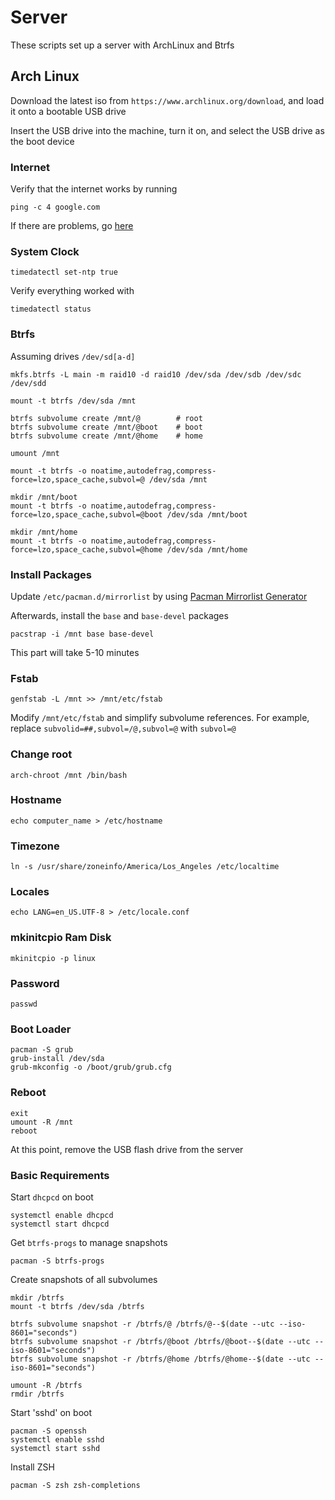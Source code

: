 # Server
These scripts set up a server with ArchLinux and Btrfs

## Arch Linux
Download the latest iso from `https://www.archlinux.org/download`, and load it onto a bootable USB drive

Insert the USB drive into the machine, turn it on, and select the USB drive as the boot device

### Internet
Verify that the internet works by running

	ping -c 4 google.com

If there are problems, go [here](https://wiki.archlinux.org/index.php/Network_configuration)

### System Clock

    timedatectl set-ntp true

Verify everything worked with

	timedatectl status

### Btrfs
Assuming drives `/dev/sd[a-d]`

    mkfs.btrfs -L main -m raid10 -d raid10 /dev/sda /dev/sdb /dev/sdc /dev/sdd

	mount -t btrfs /dev/sda /mnt

    btrfs subvolume create /mnt/@        # root
	btrfs subvolume create /mnt/@boot    # boot
	btrfs subvolume create /mnt/@home    # home

	umount /mnt

	mount -t btrfs -o noatime,autodefrag,compress-force=lzo,space_cache,subvol=@ /dev/sda /mnt

	mkdir /mnt/boot
	mount -t btrfs -o noatime,autodefrag,compress-force=lzo,space_cache,subvol=@boot /dev/sda /mnt/boot

	mkdir /mnt/home
	mount -t btrfs -o noatime,autodefrag,compress-force=lzo,space_cache,subvol=@home /dev/sda /mnt/home

### Install Packages
Update `/etc/pacman.d/mirrorlist` by using [Pacman Mirrorlist Generator](https://www.archlinux.org/mirrorlist/)

Afterwards, install the `base` and `base-devel` packages

    pacstrap -i /mnt base base-devel

This part will take 5-10 minutes

### Fstab

    genfstab -L /mnt >> /mnt/etc/fstab

Modify `/mnt/etc/fstab` and simplify subvolume references. For example, replace `subvolid=##,subvol=/@,subvol=@` with `subvol=@`

### Change root

    arch-chroot /mnt /bin/bash

### Hostname

    echo computer_name > /etc/hostname

### Timezone

    ln -s /usr/share/zoneinfo/America/Los_Angeles /etc/localtime

### Locales

    echo LANG=en_US.UTF-8 > /etc/locale.conf

### mkinitcpio Ram Disk

	mkinitcpio -p linux

### Password

    passwd

### Boot Loader

    pacman -S grub
    grub-install /dev/sda
	grub-mkconfig -o /boot/grub/grub.cfg

### Reboot

    exit
	umount -R /mnt
	reboot

At this point, remove the USB flash drive from the server

### Basic Requirements

Start `dhcpcd` on boot

    systemctl enable dhcpcd
	systemctl start dhcpcd

Get `btrfs-progs` to manage snapshots

    pacman -S btrfs-progs

Create snapshots of all subvolumes

	mkdir /btrfs
	mount -t btrfs /dev/sda /btrfs

    btrfs subvolume snapshot -r /btrfs/@ /btrfs/@--$(date --utc --iso-8601="seconds")
	btrfs subvolume snapshot -r /btrfs/@boot /btrfs/@boot--$(date --utc --iso-8601="seconds")
	btrfs subvolume snapshot -r /btrfs/@home /btrfs/@home--$(date --utc --iso-8601="seconds")

	umount -R /btrfs
	rmdir /btrfs

Start 'sshd' on boot

    pacman -S openssh
	systemctl enable sshd
	systemctl start sshd

Install ZSH

    pacman -S zsh zsh-completions
